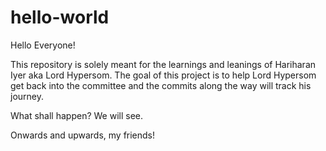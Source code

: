 # hello-world
Hello Everyone!

This repository is solely meant for the learnings and leanings of Hariharan Iyer aka Lord Hypersom. The goal of this project is to help Lord Hypersom get back into the committee and the commits along the way will track his journey. 

What shall happen? We will see. 

Onwards and upwards, my friends!


